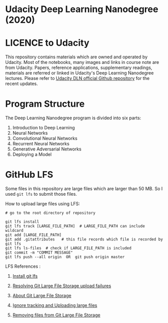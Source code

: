 # Udacity Deep Learning Nanodegree (2020)


# LICENCE to Udacity

This repository contains materials which are owned and operated by Udacity. Most of the notebooks, many images and links in course note are from Udacity. Papers, reference applications, supplementary readings, materials are referred or linked in Udacity's Deep Learning Nanodegree lectures. Please refer to [Udacity DLN official Github repository](https://github.com/udacity/deep-learning-v2-pytorch) for the recent updates.


# Program Structure 

The Deep Learning Nanodegree program is divided into six parts:

1. Introduction to Deep Learning
2. Neural Networks
3. Convolutional Neural Networks
4. Recurrent Neural Networks
5. Generative Adversarial Networks
6. Deploying a Model


# GitHub LFS

Some files in this repository are large files which are larger than 50 MB. So I used `git lfs` to submit those files.

How to upload large files using LFS:
```
# go to the root directory of repository

git lfs install
git lfs track [LARGE_FILE_PATH]  # LARGE_FILE_PATH can include wildcard
git add [LARGE_FILE_PATH]
git add .gitattributes   # this file records which file is recorded by git lfs
git lfs ls-files  # check if LARGE_FILE_PATH is included
git commit -m "COMMIT MESSAGE"
git lfs push --all origin  OR  git push origin master
```

LFS References :

1. [Install git lfs](https://developer.lsst.io/v/DM-7674/tools/git_lfs.html#git-lfs-tracking)

2. [Resolving Git Large File Storage upload failures](https://help.github.com/en/github/managing-large-files/resolving-git-large-file-storage-upload-failures)

3. [About Git Large File Storage](https://help.github.com/en/github/managing-large-files/about-git-large-file-storage)

4. [Ignore tracking and Uploading large files](https://towardsdatascience.com/uploading-large-files-to-github-dbef518fa1a)

5. [Removing files from Git Large File Storage](https://help.github.jp/enterprise/2.11/user/articles/removing-files-from-git-large-file-storage/)

